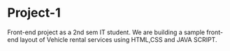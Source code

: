 # Project-1
Front-end project as a 2nd sem IT student. We are building a sample front-end layout of Vehicle rental services using HTML,CSS and JAVA SCRIPT.


